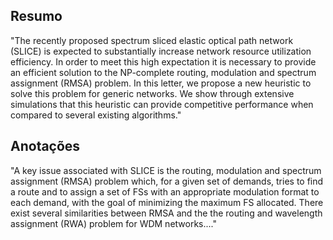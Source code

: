 ## Resumo

"The recently proposed spectrum sliced elastic optical
path network (SLICE) is expected to substantially increase
network resource utilization efficiency. In order to meet this
high expectation it is necessary to provide an efficient solution to
the NP-complete routing, modulation and spectrum assignment
(RMSA) problem. In this letter, we propose a new heuristic
to solve this problem for generic networks. We show through
extensive simulations that this heuristic can provide competitive
performance when compared to several existing algorithms."


## Anotações

"A key issue associated with SLICE is the routing, modulation and spectrum assignment (RMSA) problem which, for a given set of demands, tries to find a route and to assign a set of FSs with an appropriate modulation format to each demand, with the goal of minimizing the maximum FS allocated. There exist several similarities between RMSA and the the routing and wavelength assignment (RWA) problem for WDM networks...."
